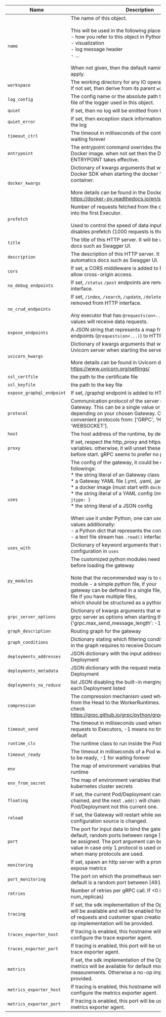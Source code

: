 | Name | Description                                                                                                                                                                                                                                                                                                                                                                                                                                                                                                                                                                       | Type | Default |
|----|-----------------------------------------------------------------------------------------------------------------------------------------------------------------------------------------------------------------------------------------------------------------------------------------------------------------------------------------------------------------------------------------------------------------------------------------------------------------------------------------------------------------------------------------------------------------------------------|----|----|
| `name` | The name of this object.<br><br>    This will be used in the following places:<br>    - how you refer to this object in Python/YAML/CLI<br>    - visualization<br>    - log message header<br>    - ...<br><br>    When not given, then the default naming strategy will apply.                                                                                                                                                                                                                                                                                                   | `string` | `gateway` |
| `workspace` | The working directory for any IO operations in this object. If not set, then derive from its parent `workspace`.                                                                                                                                                                                                                                                                                                                                                                                                                                                                  | `string` | `None` |
| `log_config` | The config name or the absolute path to the YAML config file of the logger used in this object.                                                                                                                                                                                                                                                                                                                                                                                                                                                                     | `string` | `default` |
| `quiet` | If set, then no log will be emitted from this object.                                                                                                                                                                                                                                                                                                                                                                                                                                                                                                                             | `boolean` | `False` |
| `quiet_error` | If set, then exception stack information will not be added to the log                                                                                                                                                                                                                                                                                                                                                                                                                                                                                                             | `boolean` | `False` |
| `timeout_ctrl` | The timeout in milliseconds of the control request, -1 for waiting forever                                                                                                                                                                                                                                                                                                                                                                                                                                                                                                        | `number` | `60` |
| `entrypoint` | The entrypoint command overrides the ENTRYPOINT in Docker image. when not set then the Docker image ENTRYPOINT takes effective.                                                                                                                                                                                                                                                                                                                                                                                                                                                   | `string` | `None` |
| `docker_kwargs` | Dictionary of kwargs arguments that will be passed to Docker SDK when starting the docker '<br>container. <br><br>More details can be found in the Docker SDK docs:  https://docker-py.readthedocs.io/en/stable/                                                                                                                                                                                                                                                                                                                                                                  | `object` | `None` |
| `prefetch` | Number of requests fetched from the client before feeding into the first Executor. <br>    <br>    Used to control the speed of data input into a Flow. 0 disables prefetch (1000 requests is the default)                                                                                                                                                                                                                                                                                                                                                                        | `number` | `1000` |
| `title` | The title of this HTTP server. It will be used in automatics docs such as Swagger UI.                                                                                                                                                                                                                                                                                                                                                                                                                                                                                             | `string` | `None` |
| `description` | The description of this HTTP server. It will be used in automatics docs such as Swagger UI.                                                                                                                                                                                                                                                                                                                                                                                                                                                                                       | `string` | `None` |
| `cors` | If set, a CORS middleware is added to FastAPI frontend to allow cross-origin access.                                                                                                                                                                                                                                                                                                                                                                                                                                                                                              | `boolean` | `False` |
| `no_debug_endpoints` | If set, `/status` `/post` endpoints are removed from HTTP interface.                                                                                                                                                                                                                                                                                                                                                                                                                                                                                                              | `boolean` | `False` |
| `no_crud_endpoints` | If set, `/index`, `/search`, `/update`, `/delete` endpoints are removed from HTTP interface.<br><br>        Any executor that has `@requests(on=...)` bound with those values will receive data requests.                                                                                                                                                                                                                                                                                                                                                                         | `boolean` | `False` |
| `expose_endpoints` | A JSON string that represents a map from executor endpoints (`@requests(on=...)`) to HTTP endpoints.                                                                                                                                                                                                                                                                                                                                                                                                                                                                              | `string` | `None` |
| `uvicorn_kwargs` | Dictionary of kwargs arguments that will be passed to Uvicorn server when starting the server<br><br>More details can be found in Uvicorn docs: https://www.uvicorn.org/settings/                                                                                                                                                                                                                                                                                                                                                                                                 | `object` | `None` |
| `ssl_certfile` | the path to the certificate file                                                                                                                                                                                                                                                                                                                                                                                                                                                                                                                                                  | `string` | `None` |
| `ssl_keyfile` | the path to the key file                                                                                                                                                                                                                                                                                                                                                                                                                                                                                                                                                          | `string` | `None` |
| `expose_graphql_endpoint` | If set, /graphql endpoint is added to HTTP interface.                                                                                                                                                                                                                                                                                                                                                                                                                                                                                                                             | `boolean` | `False` |
| `protocol` | Communication protocol of the server exposed by the Gateway. This can be a single value or a list of protocols, depending on your chosen Gateway. Choose the convenient protocols from: ['GRPC', 'HTTP', 'WEBSOCKET'].                                                                                                                                                                                                                                                                                                                                                            | `array` | `[<GatewayProtocolType.GRPC: 0>]` |
| `host` | The host address of the runtime, by default it is 0.0.0.0.                                                                                                                                                                                                                                                                                                                                                                                                                                                                                                                        | `string` | `0.0.0.0` |
| `proxy` | If set, respect the http_proxy and https_proxy environment variables. otherwise, it will unset these proxy variables before start. gRPC seems to prefer no proxy                                                                                                                                                                                                                                                                                                                                                                                                                  | `boolean` | `False` |
| `uses` | The config of the gateway, it could be one of the followings:<br>        * the string literal of an Gateway class name<br>        * a Gateway YAML file (.yml, .yaml, .jaml)<br>        * a docker image (must start with `docker://`)<br>        * the string literal of a YAML config (must start with `!` or `jtype: `)<br>        * the string literal of a JSON config<br><br>        When use it under Python, one can use the following values additionally:<br>        - a Python dict that represents the config<br>        - a text file stream has `.read()` interface | `string` | `None` |
| `uses_with` | Dictionary of keyword arguments that will override the `with` configuration in `uses`                                                                                                                                                                                                                                                                                                                                                                                                                                                                                             | `object` | `None` |
| `py_modules` | The customized python modules need to be imported before loading the gateway<br><br>Note that the recommended way is to only import a single module - a simple python file, if your<br>gateway can be defined in a single file, or an ``__init__.py`` file if you have multiple files,<br>which should be structured as a python package.                                                                                                                                                                                                                                         | `array` | `None` |
| `grpc_server_options` | Dictionary of kwargs arguments that will be passed to the grpc server as options when starting the server, example : {'grpc.max_send_message_length': -1}                                                                                                                                                                                                                                                                                                                                                                                                                         | `object` | `None` |
| `graph_description` | Routing graph for the gateway                                                                                                                                                                                                                                                                                                                                                                                                                                                                                                                                                     | `string` | `{}` |
| `graph_conditions` | Dictionary stating which filtering conditions each Executor in the graph requires to receive Documents.                                                                                                                                                                                                                                                                                                                                                                                                                                                                           | `string` | `{}` |
| `deployments_addresses` | JSON dictionary with the input addresses of each Deployment                                                                                                                                                                                                                                                                                                                                                                                                                                                                                                                       | `string` | `{}` |
| `deployments_metadata` | JSON dictionary with the request metadata for each Deployment                                                                                                                                                                                                                                                                                                                                                                                                                                                                                                                     | `string` | `{}` |
| `deployments_no_reduce` | list JSON disabling the built-in merging mechanism for each Deployment listed                                                                                                                                                                                                                                                                                                                                                                                                                                                                                                     | `string` | `[]` |
| `compression` | The compression mechanism used when sending requests from the Head to the WorkerRuntimes. For more details, check https://grpc.github.io/grpc/python/grpc.html#compression.                                                                                                                                                                                                                                                                                                                                                                                                       | `string` | `None` |
| `timeout_send` | The timeout in milliseconds used when sending data requests to Executors, -1 means no timeout, disabled by default                                                                                                                                                                                                                                                                                                                                                                                                                                                                | `number` | `None` |
| `runtime_cls` | The runtime class to run inside the Pod                                                                                                                                                                                                                                                                                                                                                                                                                                                                                                                                           | `string` | `GatewayRuntime` |
| `timeout_ready` | The timeout in milliseconds of a Pod waits for the runtime to be ready, -1 for waiting forever                                                                                                                                                                                                                                                                                                                                                                                                                                                                                    | `number` | `600000` |
| `env` | The map of environment variables that are available inside runtime                                                                                                                                                                                                                                                                                                                                                                                                                                                                                                                | `object` | `None` |
| `env_from_secret` | The map of environment variables that are read from kubernetes cluster secrets                                                                                                                                                                                                                                                                                                                                                                                                                                                                                                    | `object` | `None` |
| `floating` | If set, the current Pod/Deployment can not be further chained, and the next `.add()` will chain after the last Pod/Deployment not this current one.                                                                                                                                                                                                                                                                                                                                                                                                                               | `boolean` | `False` |
| `reload` | If set, the Gateway will restart while serving if YAML configuration source is changed.                                                                                                                                                                                                                                                                                                                                                                                                                                                                                           | `boolean` | `False` |
| `port` | The port for input data to bind the gateway server to, by default, random ports between range [49152, 65535] will be assigned. The port argument can be either 1 single value in case only 1 protocol is used or multiple values when many protocols are used.                                                                                                                                                                                                                                                                                                                    | `number` | `random in [49152, 65535]` |
| `monitoring` | If set, spawn an http server with a prometheus endpoint to expose metrics                                                                                                                                                                                                                                                                                                                                                                                                                                                                                                         | `boolean` | `False` |
| `port_monitoring` | The port on which the prometheus server is exposed, default is a random port between [49152, 65535]                                                                                                                                                                                                                                                                                                                                                                                                                                                                               | `number` | `random in [49152, 65535]` |
| `retries` | Number of retries per gRPC call. If <0 it defaults to max(3, num_replicas)                                                                                                                                                                                                                                                                                                                                                                                                                                                                                                        | `number` | `-1` |
| `tracing` | If set, the sdk implementation of the OpenTelemetry tracer will be available and will be enabled for automatic tracing of requests and customer span creation. Otherwise a no-op implementation will be provided.                                                                                                                                                                                                                                                                                                                                                                 | `boolean` | `False` |
| `traces_exporter_host` | If tracing is enabled, this hostname will be used to configure the trace exporter agent.                                                                                                                                                                                                                                                                                                                                                                                                                                                                                          | `string` | `None` |
| `traces_exporter_port` | If tracing is enabled, this port will be used to configure the trace exporter agent.                                                                                                                                                                                                                                                                                                                                                                                                                                                                                              | `number` | `None` |
| `metrics` | If set, the sdk implementation of the OpenTelemetry metrics will be available for default monitoring and custom measurements. Otherwise a no-op implementation will be provided.                                                                                                                                                                                                                                                                                                                                                                                                  | `boolean` | `False` |
| `metrics_exporter_host` | If tracing is enabled, this hostname will be used to configure the metrics exporter agent.                                                                                                                                                                                                                                                                                                                                                                                                                                                                                        | `string` | `None` |
| `metrics_exporter_port` | If tracing is enabled, this port will be used to configure the metrics exporter agent.                                                                                                                                                                                                                                                                                                                                                                                                                                                                                            | `number` | `None` |